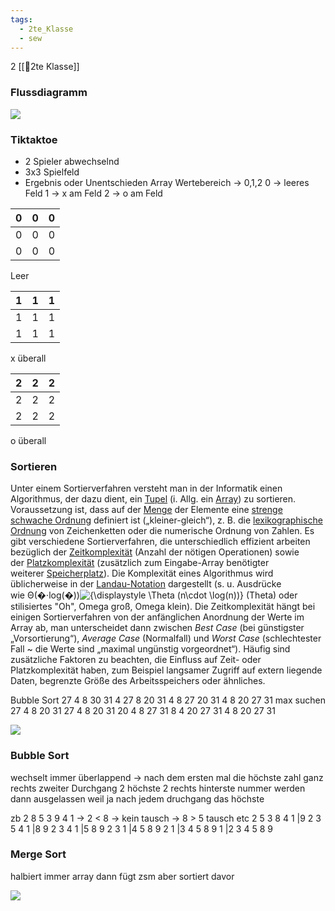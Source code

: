 ```yaml
---
tags:
  - 2te_Klasse
  - sew
---
```

2
[[🥲2te Klasse]]
### Flussdiagramm
![](dr_Tu_21_2023_37.excalidraw.svg)

### Tiktaktoe
- 2 Spieler abwechselnd
- 3x3 Spielfeld
- Ergebnis oder Unentschieden
Array
Wertebereich → 0,1,2
0 → leeres Feld
1 → x am Feld
2 → o am Feld

|0 |0|0|  
|---|---|---|
|0| 0|0|
|0| 0|0|
Leer

|1 |1|1|  
|---|---|---|
|1| 1|1|
|1| 1|1|
x überall

|2 |2|2|  
|---|---|---|
|2| 2|2|
|2| 2|2|
o überall

### Sortieren

Unter einem Sortierverfahren versteht man in der Informatik einen Algorithmus, der dazu dient, ein [Tupel](https://de.wikipedia.org/wiki/Tupel "Tupel") (i. Allg. ein [Array](https://de.wikipedia.org/wiki/Feld_(Datentyp) "Feld (Datentyp)")) zu sortieren. Voraussetzung ist, dass auf der [Menge](https://de.wikipedia.org/wiki/Menge_(Mathematik) "Menge (Mathematik)") der Elemente eine [strenge schwache Ordnung](https://de.wikipedia.org/wiki/Strenge_schwache_Ordnung "Strenge schwache Ordnung") definiert ist („kleiner-gleich“), z. B. die [lexikographische Ordnung](https://de.wikipedia.org/wiki/Lexikographische_Ordnung "Lexikographische Ordnung") von Zeichenketten oder die numerische Ordnung von Zahlen. 
Es gibt verschiedene Sortierverfahren, die unterschiedlich effizient arbeiten bezüglich der [Zeitkomplexität](https://de.wikipedia.org/wiki/Zeitkomplexit%C3%A4t "Zeitkomplexität") (Anzahl der nötigen Operationen) sowie der [Platzkomplexität](https://de.wikipedia.org/wiki/Platzkomplexit%C3%A4t "Platzkomplexität") (zusätzlich zum Eingabe-Array benötigter weiterer [Speicherplatz](https://de.wikipedia.org/wiki/Arbeitsspeicher "Arbeitsspeicher")). Die Komplexität eines Algorithmus wird üblicherweise in der [Landau-Notation](https://de.wikipedia.org/wiki/Landau-Notation "Landau-Notation") dargestellt (s. u. Ausdrücke wie Θ(�⋅log⁡(�))![{\displaystyle \Theta (n\cdot \log(n))}](https://wikimedia.org/api/rest_v1/media/math/render/svg/979b36c5e2530b933de455c443d5c37997b82871) (Theta) oder stilisiertes "Oh", Omega groß, Omega klein). Die Zeitkomplexität hängt bei einigen Sortierverfahren von der anfänglichen Anordnung der Werte im Array ab, man unterscheidet dann zwischen _Best Case_ (bei günstigster „Vorsortierung“), _Average Case_ (Normalfall) und _Worst Case_ (schlechtester Fall ~ die Werte sind „maximal ungünstig vorgeordnet“). Häufig sind zusätzliche Faktoren zu beachten, die Einfluss auf Zeit- oder Platzkomplexität haben, zum Beispiel langsamer Zugriff auf extern liegende Daten, begrenzte Größe des Arbeitsspeichers oder ähnliches.

Bubble Sort
27 4 8 30 31
4 27 8 20 31
4 8 27 20 31
4 8 20 27 31
max suchen
27 4 8 20 31 
27 4 8 20 31
20 4 8 27 31
8 4 20 27 31
4 8 20 27 31

![](DR18-11-2023-21.excalidraw.svg)

### Bubble Sort

wechselt immer überlappend → nach dem ersten mal die höchste zahl ganz rechts 
zweiter Durchgang 2 höchste 2 rechts
hinterste nummer werden dann ausgelassen weil ja nach jedem druchgang das höchste

zb
2 8 5 3 9 4 1 → 2 < 8 → kein tausch → 8 > 5 tausch etc 
2 5 3 8 4 1 |9
2 3 5 4 1 |8 9
2 3 4 1 |5 8 9
2 3 1 |4 5 8 9
2 1 |3 4 5 8 9
1 |2 3 4 5 8 9

### Merge Sort

halbiert immer array dann fügt zsm aber sortiert davor

![](DR20-11-2023-22.excalidraw.svg)